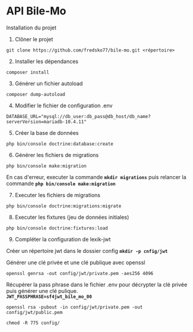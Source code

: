# API Bile-Mo

Installation du projet 

1. Clôner le projet
```
git clone https://github.com/fredsko77/bile-mo.git <répertoire>
```

2. Installer les dépendances 
```
composer install
``` 

3. Générer un fichier autoload 
```
composer dump-autoload
```

4. Modifier le fichier de configuration .env
```
DATABASE_URL="mysql://db_user:db_pass@db_host/db_name?serverVersion=mariadb-10.4.11"
```

5. Créer la base de données 
``` 
php bin/console doctrine:database:create
```

6. Générer les fichiers de migrations 
```
php bin/console make:migration
``` 
En cas d'erreur, executer la commande **`mkdir migrations`** puis relancer la commande **`php bin/console make:migration`**

7. Executer les fichiers de migrations 
``` 
php bin/console doctrine:migrations:migrate
```

8. Executer les fixtures (jeu de données initiales)
``` 
php bin/console doctrine:fixtures:load
```

9. Compléter la configuration de lexik-jwt  
  
Créer un répertoire jwt dans le dossier config **`mkdir -p cnfig/jwt`**
  
Générer une clé privée et une clé publique avec openssl  
```
openssl genrsa -out config/jwt/private.pem -aes256 4096
```  

Récupérer la pass phrase dans le fichier .env pour décrypter la clé privée puis générer une clé pulique.   
**`JWT_PASSPHRASE=sf4jwt_bile_mo_00`**  
```
openssl rsa -pubout -in config/jwt/private.pem -out config/jwt/public.pem
```
```
chmod -R 775 config/ 
```
